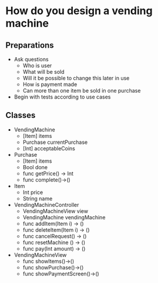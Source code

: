 # How do you design a vending machine

## Preparations
- Ask questions
    - Who is user
    - What will be sold
    - Will it be possible to change this later in use
    - How is payment made
    - Can more than one item be sold in one purchase
- Begin with tests according to use cases

## Classes
- VendingMachine
    - [Item] items
    - Purchase currentPurchase
    - [Int] acceptableCoins
- Purchase
    -  [Item] items
    -  Bool done
    -  func getPrice() -> Int
    -  func complete()->()
- Item
    - Int price
    - String name
- VendingMachineController 
    - VendingMachineView view
    - VendingMachine vendingMachine
    - func addItem(Item i) -> ()
    - func deleteItem(Item i) -> ()
    - func cancelRequest() -> ()
    - func resetMachine () -> ()
    - func pay(Int amount) -> ()
- VendingMachineView
    - func showItems()->()
    - func showPurchase()->()
    - func showPaymentScreen()->()
